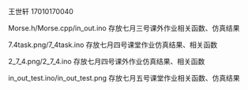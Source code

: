 王世轩 17010170040

Morse.h/Morse.cpp/in_out.ino 存放七月三号课外作业相关函数、仿真结果

7.4task.png/7_4task.ino 存放七月四号课堂作业仿真结果、相关函数

2_7_4.png/2_7_4.ino 存放七月四号课外作业仿真结果、相关函数

in_out_test.ino/in_out_test.png 存放七月五号课堂作业相关函数、仿真结果
